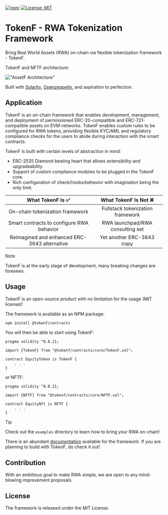 [![npm](https://img.shields.io/npm/v/@tokenf/contracts.svg)](https://www.npmjs.com/package/@tokenf/contracts)
[![License: MIT](https://img.shields.io/badge/License-MIT-yellow.svg)](https://opensource.org/licenses/MIT)

# TokenF - RWA Tokenization Framework

Bring Real World Assets (RWA) on-chain via flexible tokenization framework - TokenF.

TokenF and NFTF architecture:

!["AssetF Architecture"](https://github.com/user-attachments/assets/2c9c0742-aca4-4363-ac33-a70b89b7ad8e)

Built with [Solarity](https://github.com/dl-solarity), [Openzeppelin](https://github.com/OpenZeppelin/openzeppelin-contracts), and aspiration to perfection.

## Application

TokenF is an on-chain framework that enables development, management, and deployment of permissioned ERC-20-compatible and ERC-721-compatible assets on EVM networks. TokenF enables custom rules to be configured for RWA tokens, providing flexible KYC/AML and regulatory compliance checks for the users to abide during interaction with the smart contracts.

TokenF is built with certain levels of abstraction in mind: 

- ERC-2535 Diamond beating heart that allows extensibility and upgradeability.
- Support of custom compliance modules to be plugged in the TokenF core.
- Rich configuration of check/hooks/behavior with imagination being the only limit.

| **What TokenF Is ✅**                        | **What TokenF Is Not ❌**        |
| :-----------------------------------------:  | :------------------------------: |
| On-chain tokenization framework              | Fullstack tokenization framework |
| Smart contracts to configure RWA behavior    | RWA launchpad/RWA consulting set |
| Reimagined and enhanced ERC-3643 alternative | Yet another ERC-3643 copy        |

> [!NOTE]
> TokenF is at the early stage of development, many breaking changes are foreseen.

## Usage

TokenF is an open-source product with no limitation for the usage (MIT license)!

The framework is available as an NPM package:

```bash
npm install @tokenf/contracts
```

You will then be able to start using TokenF:

```solidity
pragma solidity ^0.8.21;

import {TokenF} from "@tokenf/contracts/core/TokenF.sol";

contract EquityToken is TokenF {
    . . .
}
```

or NFTF:

```solidity
pragma solidity ^0.8.21;

import {NFTF} from "@tokenf/contracts/core/NFTF.sol";

contract EquityNft is NFTF {
    . . .
}
```

> [!TIP]
> Check out the `examples` directory to learn how to bring your RWA on-chain!

There is an abundant [documentation](https://tokenf.gitbook.io/tokenf) available for the framework. If you are planning to build with TokenF, do check it out!

## Contribution

With an ambitious goal to make RWA simple, we are open to any mind-blowing improvement proposals.

## License

The framework is released under the MIT License.
